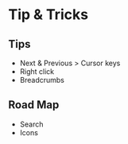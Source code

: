 # Tip & Tricks

## Tips

* Next & Previous > Cursor keys
* Right click
* Breadcrumbs

## Road Map

* Search
* Icons
